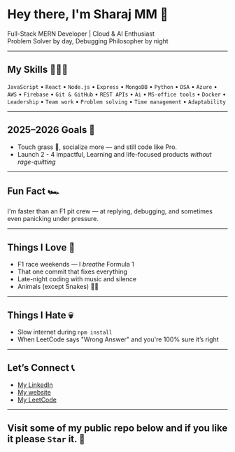 # Hey there, I'm Sharaj MM 🌝

Full-Stack MERN Developer | Cloud & AI Enthusiast  
Problem Solver by day, Debugging Philosopher by night  
 
---

## My Skills 👨🏻‍💻
`JavaScript` • `React` • `Node.js` • `Express` • `MongoDB` • `Python`  • `DSA`
• `Azure` • `AWS` • `Firebase`
• `Git & GitHub` • `REST APIs` • `Ai` • `MS-office tools` • `Docker` 
• `Leadership` • `Team work` • `Problem solving` • `Time management` • `Adaptability` 

---

## 2025–2026 Goals 🎯
- Touch grass 🌱, socialize more — and still code like Pro.
- Launch 2 - 4 impactful, Learning and life-focused products *without rage-quitting*
  
---

## Fun Fact 🏎️
I'm faster than an F1 pit crew — at replying, debugging, and sometimes even panicking under pressure. 

---

## Things I Love  🤍
- F1 race weekends — I *breathe* Formula 1    
- That one commit that fixes everything  
- Late-night coding with music and silence
- Animals (except Snakes) 😶‍🌫️

---

## Things I Hate 💀
- Slow internet during `npm install`
- When LeetCode says "Wrong Answer" and you're 100% sure it’s right  

---

## Let’s Connect 📞
- [My LinkedIn](https://www.linkedin.com/in/sharajmm/)
- [My website](https://sharaj.ME/)
- [My LeetCode](https://leetcode.com/u/Aizen2006/)

---

## Visit some of my public repo below and if you like it please `Star` it. 🥹
